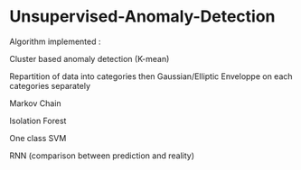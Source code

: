 # Unsupervised-Anomaly-Detection

Algorithm implemented :

Cluster based anomaly detection (K-mean)

Repartition of data into categories then Gaussian/Elliptic Enveloppe on each categories separately

Markov Chain

Isolation Forest

One class SVM

RNN (comparison between prediction and reality)

